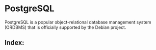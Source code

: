 # PostgreSQL

PostgreSQL is a popular object-relational database management system (ORDBMS) that is officially supported by the Debian project.

## Index:


